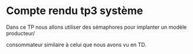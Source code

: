 # Compte rendu tp3 système

Dans ce TP nous allons utiliser des sémaphores pour implanter un modèle producteur/

consommateur similaire à celui que nous avons vu en TD.

